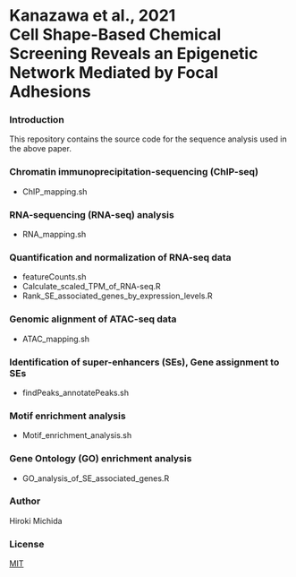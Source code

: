# Kanazawa et al., 2021 <br>Cell Shape-Based Chemical Screening Reveals an Epigenetic Network Mediated by Focal Adhesions  

### Introduction

This repository contains the source code for the sequence analysis used in the above paper.  

### Chromatin immunoprecipitation-sequencing (ChIP-seq)  

- ChIP_mapping.sh  

### RNA-sequencing (RNA-seq) analysis  

- RNA_mapping.sh  

### Quantification and normalization of RNA-seq data  

- featureCounts.sh  
- Calculate_scaled_TPM_of_RNA-seq.R  
- Rank_SE_associated_genes_by_expression_levels.R  

### Genomic alignment of ATAC-seq data  

- ATAC_mapping.sh  

### Identification of super-enhancers (SEs), Gene assignment to SEs  

- findPeaks_annotatePeaks.sh  

### Motif enrichment analysis  

- Motif_enrichment_analysis.sh  

### Gene Ontology (GO) enrichment analysis  

- GO_analysis_of_SE_associated_genes.R  

### Author  

Hiroki Michida  

### License  

[MIT](LICENSE)